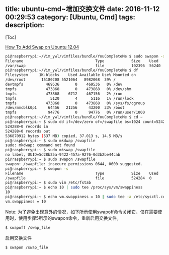 title: ubuntu-cmd~增加交换文件
date: 2016-11-12 00:29:53
category: [Ubuntu, Cmd]
tags:
description:
---
[Toc]

[How To Add Swap on Ubuntu 12.04](https://www.digitalocean.com/community/tutorials/how-to-add-swap-on-ubuntu-12-04)

```bash
pi@raspberrypi:~/Vim_ywl/vimfiles/bundle/YouCompleteMe $ sudo swapon -s
Filename                                Type            Size    Used    Priority
/var/swap                               file            102396  56240   -1
pi@raspberrypi:~/Vim_ywl/vimfiles/bundle/YouCompleteMe $ df
Filesystem     1K-blocks    Used Available Use% Mounted on
/dev/root       15180208 5521064   8982068  39% /
devtmpfs          469536       0    469536   0% /dev
tmpfs             473868       0    473868   0% /dev/shm
tmpfs             473868    6712    467156   2% /run
tmpfs               5120       4      5116   1% /run/lock
tmpfs             473868       0    473868   0% /sys/fs/cgroup
/dev/mmcblk0p1     64456   21256     43200  33% /boot
tmpfs              94776       0     94776   0% /run/user/1000
pi@raspberrypi:~/Vim_ywl/vimfiles/bundle/YouCompleteMe $ cd ~
pi@raspberrypi:~ $ sudo dd if=/dev/zero of=/swapfile bs=1024 count=524288
524288+0 records in
524288+0 records out
536870912 bytes (537 MB) copied, 37.013 s, 14.5 MB/s
pi@raspberrypi:~ $ sudo mkdwap /swapfile
sudo: mkdwap: command not found
pi@raspberrypi:~ $ sudo mkswap /swapfile                                        Setting up swapspace version 1, size = 524284 KiB
no label, UUID=5d28b25a-9422-457a-9276-0d3b2be44cab
pi@raspberrypi:~ $ sudo swapon /swapfile
swapon: /swapfile: insecure permissions 0644, 0600 suggested.
pi@raspberrypi:~ $ swapon -s
Filename                                Type            Size    Used    Priority/var/swap                               file            102396  54988   -1
/swapfile                               file            524284  0       -2
pi@raspberrypi:~ $ sudo vim /etc/fstab
pi@raspberrypi:~ $ echo 10 | sudo tee /proc/sys/vm/swappiness
10
pi@raspberrypi:~ $ echo vm.swappiness = 10 | sudo tee -a /etc/sysctl.conf
vm.swappiness = 10
```

Note: 为了避免出现意外的情况，如下所示使用swapoff命令关闭它，仅在需要使用时，使用步骤5所示的swapon命令，重新启用交换文件。

```bash
$ swapoff /swap_file
```

启用交换文件
```bash
$ swapon /swap_file
```
